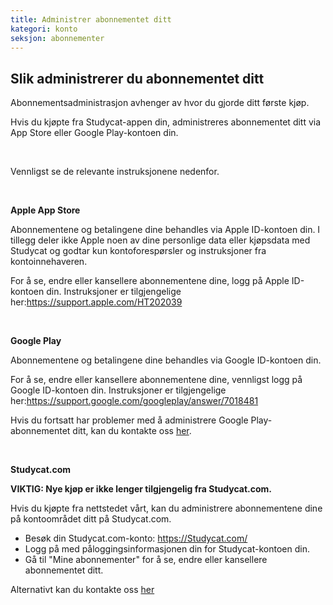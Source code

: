 ```yaml
---
title: Administrer abonnementet ditt
kategori: konto
seksjon: abonnementer
---
```

## Slik administrerer du abonnementet ditt


Abonnementsadministrasjon avhenger av hvor du gjorde ditt første kjøp.


Hvis du kjøpte fra Studycat-appen din, administreres abonnementet ditt via App Store eller Google Play-kontoen din.


 


Vennligst se de relevante instruksjonene nedenfor.


 


**Apple App Store**


Abonnementene og betalingene dine behandles via Apple ID-kontoen din. I tillegg deler ikke Apple noen av dine personlige data eller kjøpsdata med Studycat og godtar kun kontoforespørsler og instruksjoner fra kontoinnehaveren.


For å se, endre eller kansellere abonnementene dine, logg på Apple ID-kontoen din. Instruksjoner er tilgjengelige her:<https://support.apple.com/HT202039>


 


**Google Play**


Abonnementene og betalingene dine behandles via Google ID-kontoen din.


For å se, endre eller kansellere abonnementene dine, vennligst logg på Google ID-kontoen din. Instruksjoner er tilgjengelige her:<https://support.google.com/googleplay/answer/7018481>


Hvis du fortsatt har problemer med å administrere Google Play-abonnementet ditt, kan du kontakte oss [her](https://help.Studycat.com/hc/en-us/requests/new).


 


**Studycat.com**


**VIKTIG: Nye kjøp er ikke lenger tilgjengelig fra Studycat.com.**


Hvis du kjøpte fra nettstedet vårt, kan du administrere abonnementene dine på kontoområdet ditt på Studycat.com.


* Besøk din Studycat.com-konto: <https://Studycat.com/>
* Logg på med påloggingsinformasjonen din for Studycat-kontoen din.
* Gå til "Mine abonnementer" for å se, endre eller kansellere abonnementet ditt.


Alternativt kan du kontakte oss [her](https://help.Studycat.com/hc/en-us/requests/new)